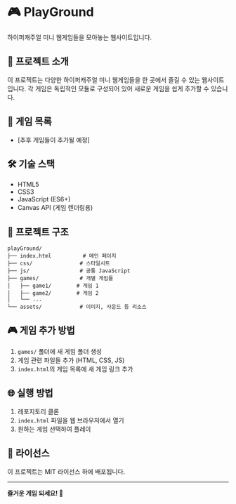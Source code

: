 # 🎮 PlayGround

하이퍼캐주얼 미니 웹게임들을 모아놓는 웹사이트입니다.

## 🚀 프로젝트 소개

이 프로젝트는 다양한 하이퍼캐주얼 미니 웹게임들을 한 곳에서 즐길 수 있는 웹사이트입니다. 각 게임은 독립적인 모듈로 구성되어 있어 새로운 게임을 쉽게 추가할 수 있습니다.

## 🎯 게임 목록

- [추후 게임들이 추가될 예정]

## 🛠️ 기술 스택

- HTML5
- CSS3
- JavaScript (ES6+)
- Canvas API (게임 렌더링용)

## 📁 프로젝트 구조

```
playGround/
├── index.html          # 메인 페이지
├── css/               # 스타일시트
├── js/                # 공통 JavaScript
├── games/             # 개별 게임들
│   ├── game1/        # 게임 1
│   ├── game2/        # 게임 2
│   └── ...
└── assets/            # 이미지, 사운드 등 리소스
```

## 🎮 게임 추가 방법

1. `games/` 폴더에 새 게임 폴더 생성
2. 게임 관련 파일들 추가 (HTML, CSS, JS)
3. `index.html`의 게임 목록에 새 게임 링크 추가

## 🌐 실행 방법

1. 레포지토리 클론
2. `index.html` 파일을 웹 브라우저에서 열기
3. 원하는 게임 선택하여 플레이

## 📝 라이선스

이 프로젝트는 MIT 라이선스 하에 배포됩니다.

---

**즐거운 게임 되세요! 🎉**

